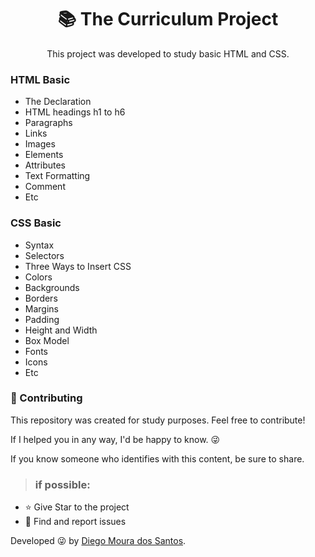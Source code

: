 <h1 align="center"> 📚 The Curriculum Project </h1>

<p align="center">This project was developed to study basic HTML and CSS.</p>

<h3> HTML Basic</h3>
<ul>
    <li>The <!DOCTYPE> Declaration</li>
    <li>HTML headings h1 to h6 </li>
    <li>Paragraphs</li>
    <li>Links</li>
    <li>Images </li>
    <li>Elements</li>
    <li>Attributes </li>
    <li>Text Formatting</li>
    <li>Comment </li>
    <li>Etc</li>
</ul>
<h3> CSS Basic</h3>
<ul>
    <li>Syntax</li>
    <li>Selectors </li>
    <li>Three Ways to Insert CSS</li>
    <li>Colors</li>
    <li>Backgrounds</li>
    <li>Borders</li>
    <li>Margins </li>
    <li>Padding</li>
    <li>Height and Width</li>
    <li>Box Model</li>
    <li>Fonts</li>
    <li>Icons</li>
    <li>Etc</li>
</ul>
<h3> 🤝 Contributing </h3>
<p>
This repository was created for study purposes. Feel free to contribute!

If I helped you in any way, I'd be happy to know. 😜

If you know someone who identifies with this content, be sure to share.

</p>

> <h3>if possible:</h3>

- ⭐️ Give Star to the project
- 🐛 Find and report issues
</p>

Developed 😜 by [Diego Moura dos Santos](https://www.linkedin.com/in/diegomouradossantos/).
